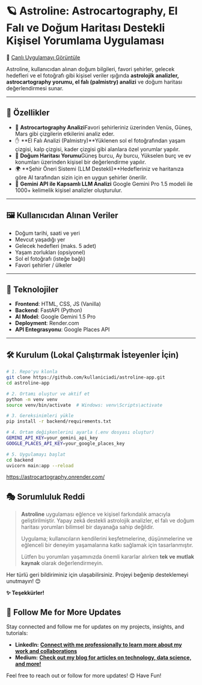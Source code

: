 # 🪐 Astroline: Astrocartography, El Falı ve Doğum Haritası Destekli Kişisel Yorumlama Uygulaması

🔗 [Canlı Uygulamayı Görüntüle](https://astrocartography.onrender.com)

Astroline, kullanıcıdan alınan doğum bilgileri, favori şehirler, gelecek hedefleri ve el fotoğrafı gibi kişisel veriler ışığında **astrolojik analizler, astrocartography yorumu, el falı (palmistry) analizi** ve doğum haritası değerlendirmesi sunar.

---

## 🌟 Özellikler

- 📍 **Astrocartography Analizi**Favori şehirleriniz üzerinden Venüs, Güneş, Mars gibi çizgilerin etkilerini analiz eder.
- ✋ **El Falı Analizi (Palmistry)**Yüklenen sol el fotoğrafından yaşam çizgisi, kalp çizgisi, kader çizgisi gibi alanlara özel yorumlar yapılır.
- 🌌 **Doğum Haritası Yorumu**Güneş burcu, Ay burcu, Yükselen burç ve ev konumları üzerinden kişisel bir değerlendirme yapılır.
- 🌍 **Şehir Öneri Sistemi (LLM Destekli)**Hedefleriniz ve haritanıza göre AI tarafından sizin için en uygun şehirler önerilir.
- 🧠 **Gemini API ile Kapsamlı LLM Analizi**
  Google Gemini Pro 1.5 modeli ile 1000+ kelimelik kişisel analizler oluşturulur.

---

## 🖼️ Kullanıcıdan Alınan Veriler

- Doğum tarihi, saati ve yeri
- Mevcut yaşadığı yer
- Gelecek hedefleri (maks. 5 adet)
- Yaşam zorlukları (opsiyonel)
- Sol el fotoğrafı (isteğe bağlı)
- Favori şehirler / ülkeler

---

## 🚀 Teknolojiler

- **Frontend**: HTML, CSS, JS (Vanilla)
- **Backend**: FastAPI (Python)
- **AI Model**: Google Gemini 1.5 Pro
- **Deployment**: Render.com
- **API Entegrasyonu**: Google Places API

---

## 🛠️ Kurulum (Lokal Çalıştırmak İsteyenler İçin)

```bash
# 1. Repo'yu klonla
git clone https://github.com/kullaniciadi/astroline-app.git
cd astroline-app

# 2. Ortamı oluştur ve aktif et
python -m venv venv
source venv/bin/activate  # Windows: venv\Scripts\activate

# 3. Gereksinimleri yükle
pip install -r backend/requirements.txt

# 4. Ortam değişkenlerini ayarla (.env dosyası oluştur)
GEMINI_API_KEY=your_gemini_api_key
GOOGLE_PLACES_API_KEY=your_google_places_key

# 5. Uygulamayı başlat
cd backend
uvicorn main:app --reload
```

https://astrocartography.onrender.com/

## 🎭 Sorumluluk Reddi

> **Astroline** uygulaması eğlence ve kişisel farkındalık amacıyla geliştirilmiştir. Yapay zekâ destekli astrolojik analizler, el falı ve doğum haritası yorumları bilimsel bir dayanağa sahip değildir.
>
> Uygulama; kullanıcıların kendilerini keşfetmelerine, düşünmelerine ve eğlenceli bir deneyim yaşamalarına katkı sağlamak için tasarlanmıştır.
>
> Lütfen bu yorumları yaşamınızda önemli kararlar alırken **tek ve mutlak kaynak** olarak değerlendirmeyin.



Her türlü geri bildiriminiz için ulaşabilirsiniz. Projeyi beğenip desteklemeyi unutmayın! 😊

**✨ Teşekkürler!**


## 🚀 Follow Me for More Updates

Stay connected and follow me for updates on my projects, insights, and tutorials:

* **LinkedIn:** **[Connect with me professionally to learn more about my work and collaborations](https://www.linkedin.com/in/gunalhincal)**
* **Medium:** **[Check out my blog for articles on technology, data science, and more!](https://medium.com/@hincalgunal)**

Feel free to reach out or follow for more updates! 😊 Have Fun!
